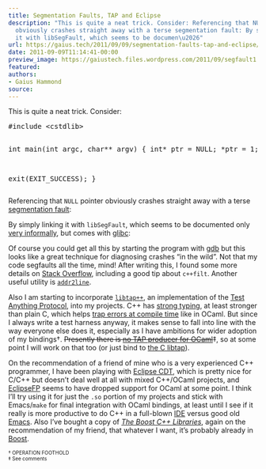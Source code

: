 ```yaml
---
title: Segmentation Faults, TAP and Eclipse
description: "This is quite a neat trick. Consider: Referencing that NULL pointer
  obviously crashes straight away with a terse segmentation fault: By simply linking
  it with libSegFault, which seems to be documen\u2026"
url: https://gaius.tech/2011/09/09/segmentation-faults-tap-and-eclipse/
date: 2011-09-09T11:14:41-00:00
preview_image: https://gaiustech.files.wordpress.com/2011/09/segfault1.png
featured:
authors:
- Gaius Hammond
source:
---
```


<p>This is quite a neat trick. Consider:</p>
<pre class="brush: cpp; title: ; notranslate">
#include &lt;cstdlib&gt;

int main(int argc, char** argv) {
  int* ptr = NULL;
  *ptr = 1;

  exit(EXIT_SUCCESS);
}
</pre>
<p>Referencing that <code>NULL</code> pointer obviously crashes straight away with a terse <a href="http://en.wikipedia.org/wiki/Segmentation_fault">segmentation fault</a>:</p>
<p><a href="https://gaiustech.files.wordpress.com/2011/09/segfault1.png"><img src="https://gaiustech.files.wordpress.com/2011/09/segfault1.png?w=640" data-attachment-id="1719" data-permalink="https://gaius.tech/2011/09/09/segmentation-faults-tap-and-eclipse/segfault1/" data-orig-file="https://gaiustech.files.wordpress.com/2011/09/segfault1.png" data-orig-size="665,463" data-comments-opened="1" data-image-meta="{&quot;aperture&quot;:&quot;0&quot;,&quot;credit&quot;:&quot;&quot;,&quot;camera&quot;:&quot;&quot;,&quot;caption&quot;:&quot;&quot;,&quot;created_timestamp&quot;:&quot;0&quot;,&quot;copyright&quot;:&quot;&quot;,&quot;focal_length&quot;:&quot;0&quot;,&quot;iso&quot;:&quot;0&quot;,&quot;shutter_speed&quot;:&quot;0&quot;,&quot;title&quot;:&quot;&quot;}" data-image-title="segfault1" data-image-description="" data-image-caption="" data-medium-file="https://gaiustech.files.wordpress.com/2011/09/segfault1.png?w=300" data-large-file="https://gaiustech.files.wordpress.com/2011/09/segfault1.png?w=640" alt="" title="segfault1" class="aligncenter size-full wp-image-1719" srcset="https://gaiustech.files.wordpress.com/2011/09/segfault1.png?w=640 640w, https://gaiustech.files.wordpress.com/2011/09/segfault1.png?w=150 150w, https://gaiustech.files.wordpress.com/2011/09/segfault1.png?w=300 300w, https://gaiustech.files.wordpress.com/2011/09/segfault1.png 665w" sizes="(max-width: 640px) 100vw, 640px"/></a><br/>
By simply linking it with <code>libSegFault</code>, which seems to be documented only <a href="http://www.cygwin.com/ml/gdb/2007-06/msg00345.html">very informally</a>, but comes with <a href="http://www.gnu.org/s/libc/">glibc</a>:</p>
<p><a href="https://gaiustech.files.wordpress.com/2011/09/segfault2.png"><img src="https://gaiustech.files.wordpress.com/2011/09/segfault2.png?w=640" data-attachment-id="1720" data-permalink="https://gaius.tech/2011/09/09/segmentation-faults-tap-and-eclipse/segfault2/" data-orig-file="https://gaiustech.files.wordpress.com/2011/09/segfault2.png" data-orig-size="665,463" data-comments-opened="1" data-image-meta="{&quot;aperture&quot;:&quot;0&quot;,&quot;credit&quot;:&quot;&quot;,&quot;camera&quot;:&quot;&quot;,&quot;caption&quot;:&quot;&quot;,&quot;created_timestamp&quot;:&quot;0&quot;,&quot;copyright&quot;:&quot;&quot;,&quot;focal_length&quot;:&quot;0&quot;,&quot;iso&quot;:&quot;0&quot;,&quot;shutter_speed&quot;:&quot;0&quot;,&quot;title&quot;:&quot;&quot;}" data-image-title="segfault2" data-image-description="" data-image-caption="" data-medium-file="https://gaiustech.files.wordpress.com/2011/09/segfault2.png?w=300" data-large-file="https://gaiustech.files.wordpress.com/2011/09/segfault2.png?w=640" alt="" title="segfault2" class="aligncenter size-full wp-image-1720" srcset="https://gaiustech.files.wordpress.com/2011/09/segfault2.png?w=640 640w, https://gaiustech.files.wordpress.com/2011/09/segfault2.png?w=150 150w, https://gaiustech.files.wordpress.com/2011/09/segfault2.png?w=300 300w, https://gaiustech.files.wordpress.com/2011/09/segfault2.png 665w" sizes="(max-width: 640px) 100vw, 640px"/></a><br/>
Of course you could get all this by starting the program with <a href="http://ftp.gnu.org/old-gnu/Manuals/gdb-5.1.1/html_node/gdb_42.html">gdb</a> but this looks like a great technique for diagnosing crashes &ldquo;in the wild&rdquo;. Not that my code segfaults all the time, mind! After writing this, I found some more details on <a href="http://stackoverflow.com/q/77005/447514">Stack Overflow</a>, including a good tip about <code>c++filt</code>. Another useful utility is <code><a href="http://linux.die.net/man/1/addr2line">addr2line</a></code>.</p>
<p>Also I am starting to incorporate <code><a href="http://testanything.org/wiki/index.php/Testing_with_C++#Testing_using_libtap.2B.2B">libtap++</a></code>, an implementation of the <a href="http://testanything.org/wiki/index.php/TAP_at_IETF:_Draft_Standard#Introduction">Test Anything Protocol</a>, into my projects. C++ has <a href="http://c2.com/cgi/wiki?StronglyTyped">strong typing</a>, at least stronger than plain C, which helps <a href="https://gaiustech.wordpress.com/2011/04/25/and-while-im-on-the-subject/">trap errors at compile time</a> like in OCaml. But since I always write a test harness anyway, it makes sense to fall into line with the way everyone else does it, especially as I have ambitions for wider adoption of my bindings&dagger;. <s>Presently there is <a href="http://testanything.org/wiki/index.php/TAP_Producers">no TAP producer for OCaml</a></s>&Dagger;, so at some point I will work on that too (or just bind to <a href="https://github.com/zorgnax/libtap">the C libtap</a>).</p>
<p>On the recommendation of a friend of mine who is a very experienced C++ programmer, I have been playing with <a href="http://www.eclipse.org/cdt/">Eclipse CDT</a>, which is pretty nice for C/C++ but doesn&rsquo;t deal well at all with mixed C++/OCaml projects, and <a href="http://eclipsefp.github.com">EclipseFP</a> seems to have dropped support for OCaml at some point. I think I&rsquo;ll try using it for just the <code>.so</code> portion of my projects and stick with Emacs/<code>make</code> for final integration with OCaml bindings, at least until I see if it really is more productive to do C++ in a full-blown <a href="http://en.wikipedia.org/wiki/Integrated_development_environment">IDE</a> versus good old <a href="http://www.gnu.org/software/emacs/tour/">Emacs</a>. Also I&rsquo;ve bought a copy of <i><a href="http://www.amazon.co.uk/Boost-C-Libraries-Boris-Schaling/dp/0982219199/ref=sr_1_5?s=books&amp;ie=UTF8&amp;qid=1315564879&amp;sr=1-5">The Boost C++ Libraries</a></i>, again on the recommendation of my friend, that whatever I want, it&rsquo;s probably already in <a href="http://www.boost.org/">Boost</a>. </p>
<p><font size="1">&dagger; OPERATION FOOTHOLD<br/>
&Dagger; See comments</font></p>

